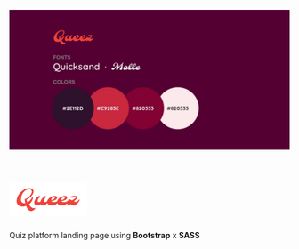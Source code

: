 ![Thumbnail](images/social-thumb.jpg)
<br><br>
# ![Queez Logo](images/queez-logo-main.png)
Quiz platform landing page using **Bootstrap** x **SASS**